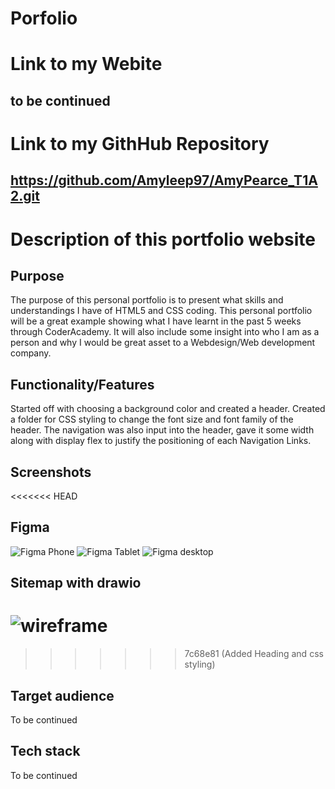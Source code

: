 # Porfolio

# Link to my Webite

## to be continued

# Link to my GithHub Repository

## https://github.com/Amyleep97/AmyPearce_T1A2.git

# Description of this portfolio website

## Purpose

The purpose of this personal portfolio is to present what skills and understandings I have of HTML5 and CSS coding. This personal portfolio will be a great example showing what I have learnt in the past 5 weeks through CoderAcademy. It will also include some insight into who I am as a person and why I would be great asset to a Webdesign/Web development company.

## Functionality/Features

Started off with choosing a background color and created a header. Created a folder for CSS styling to change the font size and font family of the header. The navigation was also input into the header, gave it some width along with display flex to justify the positioning of each Navigation Links.




## Screenshots

<<<<<<< HEAD
## Figma 

![Figma Phone](https://github.com/Amyleep97/AmyPearce_T1A2/assets/168613540/0e9c44fc-583d-4d7e-98e8-9c60a7b44a60)
![Figma Tablet](https://github.com/Amyleep97/AmyPearce_T1A2/assets/168613540/330ef4d7-54d1-4681-9f8a-5ffae7c9d873)
![Figma desktop](https://github.com/Amyleep97/AmyPearce_T1A2/assets/168613540/fbef2e1a-227f-4775-85d6-8aa65ed23a55)

## Sitemap with drawio

![wireframe](https://github.com/Amyleep97/AmyPearce_T1A2/assets/168613540/cbbb4e70-c247-4a8b-ba2d-64a6f5715bdb)
=======
>>>>>>> 7c68e81 (Added Heading and css styling)


## Target audience

To be continued

## Tech stack 

To be continued















